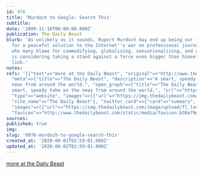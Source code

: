 ```yaml
---
id: 976
title: 'Murdoch to Google: Search This'
subtitle: 
date: '2009-11-10T00:00:00.000Z'
publication: The Daily Beast
blurb: 'As unlikely as it sounds, Rupert Murdoch may end up being our last best hope
  for a peaceful solution to the Internet''s war on professional journalism. A man
  who many blame for commodifying, globalizing, sensationalizing, and cheapening news
  is considering taking a stand against a force even bigger than himself: the Web
  link.'
notes: 
refs: '[{"text"=>"more at the Daily Beast", "original"=>"http://www.thedailybeast.com/blogs-and-stories/2009-11-09/murdoch-to-google-search-this/full/",
  "meta"=>{"title"=>"The Daily Beast", "description"=>"A smart, speedy take on the
  news from around the world.", "open_graph"=>{"title"=>"The Daily Beast", "description"=>"A
  smart, speedy take on the news from around the world.", "url"=>"https://www.thedailybeast.com/",
  "type"=>"website", "images"=>[{"url"=>"https://img.thedailybeast.com/image/upload/fl_lossy,q_auto/placeholder_euli9k"}],
  "site_name"=>"The Daily Beast"}, "twitter_card"=>{"card"=>"summary", "site"=>"@thedailybeast",
  "images"=>[{"url"=>"https://img.thedailybeast.com/image/upload/fl_lossy,q_auto/placeholder_euli9k"}]},
  "favicon"=>"http://www.thedailybeast.com/static/media/favicon.b30a79ed.ico"}}]'
sources: 
published: true
img: 
slug: '0976-murdoch-to-google-search-this'
created_at: '2020-08-02T02:59:01.000Z'
updated_at: '2020-08-02T02:59:01.000Z'
---
```

[more at the Daily Beast](http://www.thedailybeast.com/blogs-and-stories/2009-11-09/murdoch-to-google-search-this/full/)
